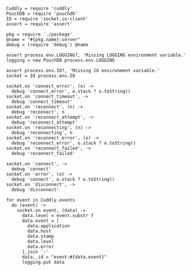     Cuddly = require 'cuddly'
    PouchDB = require 'pouchdb'
    IO = require 'socket.io-client'
    assert = require 'assert'

    pkg = require './package'
    @name = "#{pkg.name}:server"
    debug = (require 'debug') @name

    assert process.env.LOGGING?, 'Missing LOGGING environment variable.'
    logging = new PouchDB process.env.LOGGING

    assert process.env.IO?, 'Missing IO environment variable.'
    socket = IO process.env.IO

    socket.on 'connect_error', (o) ->
      debug 'connect_error', o.stack ? o.toString()
    socket.on 'connect_timeout', ->
      debug 'connect_timeout'
    socket.on 'reconnect', (n) ->
      debug 'reconnect', n
    socket.on 'reconnect_attempt', ->
      debug 'reconnect_attempt'
    socket.on 'reconnecting', (n) ->
      debug 'reconnecting', n
    socket.on 'reconnect_error', (o) ->
      debug 'reconnect_error', o.stack ? o.toString()
    socket.on 'reconnect_failed', ->
      debug 'reconnect_failed'

    socket.on 'connect', ->
      debug 'connect'
    socket.on 'error', (o) ->
      debug 'connect', o.stack ? o.toString()
    socket.on 'disconnect', ->
      debug 'disconnect'

    for event in Cuddly.events
      do (event) ->
        socket.on event, (data) ->
          data.level = event.substr 7
          data.event = [
            data.application
            data.host
            data.stamp
            data.level
            data.error
          ].join '-'
          data._id = "event:#{data.event}"
          logging.put data
